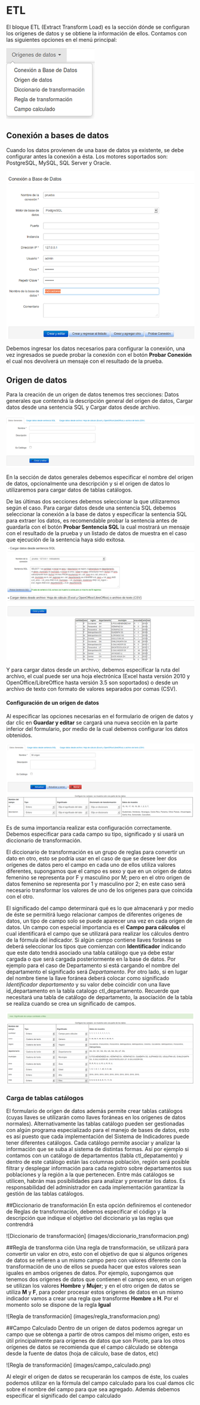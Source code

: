 # ETL #
El bloque ETL (Extract Transform Load) es la sección dónde se configuran los orígenes de datos y se obtiene la información de ellos.
Contamos con las siguientes opciones en el menú principal:

![Menú orígenes de datos](images/menu_origenes_datos.png)

## Conexión a bases de datos
Cuando los datos provienen de una base de datos ya existente, se debe configurar antes la conexión a ésta. Los motores soportados son: PostgreSQL, MySQL, SQL Server y Oracle.

![Formulario de conexión de base de datos](images/conexion.png)

Debemos ingresar los datos necesarios para configurar la conexión, una vez ingresados se puede probar la conexión con el botón **Probar Conexión** el cual nos devolverá un mensaje con el resultado de la prueba.

## Origen de datos
Para la creación de un origen de datos tenemos tres secciones: Datos generales que contendrá la descripción general del origen de datos, Cargar datos desde una sentencia SQL y Cargar datos desde archivo.

![Creación de origen de datos](images/origen_dato_crear.png)

En la sección de datos generales debemos especificar el nombre del origen de datos, opcionalmente una descripción y si el origen de datos lo utilizaremos para cargar datos de tablas catálogos.

De las últimas dos secciones debemos seleccionar la que utilizaremos según el caso. Para cargar datos desde una sentencia SQL debemos seleccionar la conexión a la base de datos y especificar la sentencia SQL para extraer los datos, es recomendable probar la sentencia antes de guardarla con el botón **Probar Sentencia SQL** la cual mostrará un mensaje con el resultado de la prueba y un listado de datos de muestra en el caso que ejecución de la sentencia haya sido exitosa.
![Creación de origen de datos a partir de sentencia SQL](images/origen_dato_sql.png)

Y para cargar datos desde un archivo, debemos especificar la ruta del archivo, el cual puede ser una hoja electrónica (Excel hasta versión 2010 y OpenOffice/LibreOffice hasta versión 3.5 son soportados) o desde un archivo de texto con formato de valores separados por comas (CSV).

#### Configuración de un origen de datos
Al especificar las opciones necesarias en el formulario de origen de datos y dar clic en **Guardar y editar** se cargará una nueva sección en la parte inferior del formulario, por medio de la cual debemos configurar los datos obtenidos.

![Configuración del origen de datos](images/origen_dato_configurar.png)

Es de suma importancia realizar esta configuración correctamente. Debemos especificar para cada campo su tipo, significado y si usará un diccionario de transformación.

El diccionario de transformación es un grupo de reglas para convertir un dato en otro, esto se podría usar en el caso de que se desee leer dos orígenes de datos pero 
el campo en cada uno de ellos utiliza valores diferentes, supongamos que el campo es sexo y que en un origen de datos femenino se representa por F y masculino por M; pero en el otro origen de datos femenino se representa por 1 y masculino por 2; en este caso será necesario transformar los valores de uno de los orígenes para que coincida con el otro.

El significado del campo determinará qué es lo que almacenará y por medio de éste se permitirá luego relacionar campos de diferentes orígenes de datos, un tipo de campo solo se puede aparecer una vez en cada origen de datos. Un campo con especial importancia es el **Campo para cálculos** el cual identificará el campo que se utilizará para realizar los cálculos dentro de la fórmula del indicador. Si algún campo contiene llaves foráneas se deberá seleccionar los tipos que comienzan con **Identificador** indicando que este dato tendrá asociado una tabla catálogo que ya debe estar cargada o que será cargada posteriormente en la base de datos. Por ejemplo para el caso de Departamento si está cargando el nombre del departamento el significado será *Departamento*. 
Por otro lado, si en lugar del nombre tiene la llave foránea deberá colocar como significado *Identificador departamento* y su valor debe coincidir con una llave id_departamento en la tabla catalogo ctl_departamento.  Recuerde que necesitará una tabla de catálogo de departamento, la asociación de la tabla se realiza cuando se crea un significado de campos.

![Origen de datos configurado](images/origen_dato_configurar2.png)

### Carga de tablas catálogos 
El formulario de origen de datos además permite crear tablas catálogos (cuyas llaves se utilizarán como llaves foráneas en los orígenes de datos normales). Alternativamente las tablas catálogo pueden ser gestionadas con algún programa especializado para el manejo de bases de datos, esto es así puesto que cada implementación del Sistema de Indicadores puede tener diferentes catálogos. 
Cada catálogo permite asociar y analizar la información que se suba al sistema de distintas formas. Así por ejemplo si contamos con un catálogo de departamentos  (tabla ctl_depatamento) y dentro de este  catálogo están las columnas población, región  será posible filtrar y desplegar información para cada registro  sobre departamentos sus poblaciones y  la región a la que pertenecen. 
Entre más catálogos se utilicen, habrán mas posibilidades para analizar y presentar los datos. Es responsabilidad del administrador en cada implementación garantizar la gestión de las tablas catálogos.

##Diccionario de transformación
En esta opción definiremos el contenedor de Reglas de transformación, debemos especificar el código y la descripción que indique el objetivo del diccionario ya las reglas que contrendrá

![Diccionario de transformación] (images/diccionario_transformacion.png)

##Regla de transforma
ción
Una regla de transformación, se utilizará para convertir un valor en otro, esto con el objetivo de que si algunos orígenes de datos se refieren a un mismo campo pero con valores diferente con la transformación de uno de ellos se pueda hacer que estos valores sean iguales en ambos orígenes de datos.
Por ejemplo, supongamos que tenemos dos origenes de datos que contienen el campo sexo, en un origen se utilizan los valores **Hombre** y **Mujer**; y en el otro origen de datos se utiliza **M** y **F**, para poder procesar estos orígenes de datos en un mismo indicador vamos a crear una regla que transforme **Hombre** a **H**. Por el momento solo se dispone de la regla **Igual**

![Regla de transformación] (images/regla_transformacion.png)


##Campo Calculado
Dentro de un origen de datos podemos agregar un campo que se obtenga a partir de otros campos del mismo origen, esto es útil principalmente para orígenes de datos que son Pivote, para los otros orígenes de datos se recomienda que el campo cálculado se obtenga desde la fuente de datos (hoja de cálculo, base de datos, etc)

![Regla de transformación] (images/campo_calculado.png)

Al elegir el origen de datos se recuperarán los campos de éste, los cuales podemos utilizar en la fórmula del campo calculado para los cual damos clic sobre el nombre del campo para que sea agregado. Además debemos especificar el significado del campo calculado

